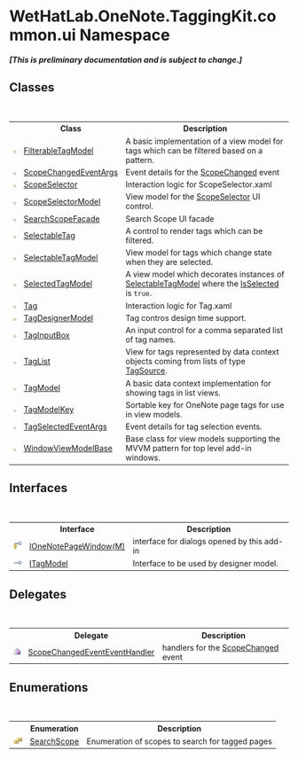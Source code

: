 # WetHatLab.OneNote.TaggingKit.common.ui Namespace
 _**\[This is preliminary documentation and is subject to change.\]**_

## Classes
&nbsp;<table><tr><th></th><th>Class</th><th>Description</th></tr><tr><td>![Public class](media/pubclass.gif "Public class")</td><td><a href="ff6915ee-46c5-1c9e-7b33-f1a306ce968d">FilterableTagModel</a></td><td>
A basic implementation of a view model for tags which can be filtered based on a pattern.</td></tr><tr><td>![Public class](media/pubclass.gif "Public class")</td><td><a href="0ed6b2b0-d167-21b2-6d58-93d82ec7037b">ScopeChangedEventArgs</a></td><td>
Event details for the <a href="94a2ec80-0b18-6e4b-ad7f-2b7075f91de3">ScopeChanged</a> event</td></tr><tr><td>![Public class](media/pubclass.gif "Public class")</td><td><a href="52a2d8d2-55e2-9027-0a99-647fce31cb61">ScopeSelector</a></td><td>
Interaction logic for ScopeSelector.xaml</td></tr><tr><td>![Public class](media/pubclass.gif "Public class")</td><td><a href="d90f84ae-94ee-8317-7f04-e9115a7ff7d8">ScopeSelectorModel</a></td><td>
View model for the <a href="52a2d8d2-55e2-9027-0a99-647fce31cb61">ScopeSelector</a> UI control.</td></tr><tr><td>![Public class](media/pubclass.gif "Public class")</td><td><a href="57a56b2b-da79-0ede-fe0f-b91d1640cc22">SearchScopeFacade</a></td><td>
Search Scope UI facade</td></tr><tr><td>![Public class](media/pubclass.gif "Public class")</td><td><a href="ae5e04cf-7955-2554-742c-22c31a4ebe47">SelectableTag</a></td><td>
A control to render tags which can be filtered.</td></tr><tr><td>![Public class](media/pubclass.gif "Public class")</td><td><a href="760841c9-4ced-ee7a-9a73-f1ba063f47e7">SelectableTagModel</a></td><td>
View model for tags which change state when they are selected.</td></tr><tr><td>![Public class](media/pubclass.gif "Public class")</td><td><a href="85c9b9b9-bb23-33cf-cd55-93e9d288ea45">SelectedTagModel</a></td><td>
A view model which decorates instances of <a href="760841c9-4ced-ee7a-9a73-f1ba063f47e7">SelectableTagModel</a> where the <a href="e3c858bf-127a-e68a-8bb7-6abe110b1125">IsSelected</a> is `true`.</td></tr><tr><td>![Public class](media/pubclass.gif "Public class")</td><td><a href="ccad44e0-dbf5-fa4d-f494-ab321df93f82">Tag</a></td><td>
Interaction logic for Tag.xaml</td></tr><tr><td>![Protected class](media/protclass.gif "Protected class")</td><td><a href="7a9aa299-83bc-0ae8-da02-8f46cef67e13">TagDesignerModel</a></td><td>
Tag contros design time support.</td></tr><tr><td>![Public class](media/pubclass.gif "Public class")</td><td><a href="8c43e75b-07b3-f855-ea15-72dde6bb8e11">TagInputBox</a></td><td>
An input control for a comma separated list of tag names.</td></tr><tr><td>![Public class](media/pubclass.gif "Public class")</td><td><a href="33154b64-6d0a-fae4-e6a0-cc3db0ac070c">TagList</a></td><td>
View for tags represented by data context objects coming from lists of type <a href="90b0d3b2-1444-dbe4-39fc-28b122405732">TagSource</a>.</td></tr><tr><td>![Public class](media/pubclass.gif "Public class")</td><td><a href="c74fe645-91b2-831c-6869-763addf746aa">TagModel</a></td><td>
A basic data context implementation for showing tags in list views.</td></tr><tr><td>![Public class](media/pubclass.gif "Public class")</td><td><a href="3f27eb3e-174d-da80-683c-25f58841f408">TagModelKey</a></td><td>
Sortable key for OneNote page tags for use in view models.</td></tr><tr><td>![Public class](media/pubclass.gif "Public class")</td><td><a href="766329f8-e4b6-8124-92c3-0a9a82fee811">TagSelectedEventArgs</a></td><td>
Event details for tag selection events.</td></tr><tr><td>![Public class](media/pubclass.gif "Public class")</td><td><a href="874446c0-97b5-9b14-77fa-860013f5467d">WindowViewModelBase</a></td><td>
Base class for view models supporting the MVVM pattern for top level add-in windows.</td></tr></table>

## Interfaces
&nbsp;<table><tr><th></th><th>Interface</th><th>Description</th></tr><tr><td>![Protected interface](media/protinterface.gif "Protected interface")</td><td><a href="03ddb89a-4153-4a23-e8e1-456e3a9cff57">IOneNotePageWindow(M)</a></td><td>
interface for dialogs opened by this add-in</td></tr><tr><td>![Public interface](media/pubinterface.gif "Public interface")</td><td><a href="4379db15-a23d-a911-021b-20b55dca9ef2">ITagModel</a></td><td>
Interface to be used by designer model.</td></tr></table>

## Delegates
&nbsp;<table><tr><th></th><th>Delegate</th><th>Description</th></tr><tr><td>![Public delegate](media/pubdelegate.gif "Public delegate")</td><td><a href="2268d3a3-16ea-c6de-e1c1-afefe9744fd4">ScopeChangedEventEventHandler</a></td><td>
handlers for the <a href="94a2ec80-0b18-6e4b-ad7f-2b7075f91de3">ScopeChanged</a> event</td></tr></table>

## Enumerations
&nbsp;<table><tr><th></th><th>Enumeration</th><th>Description</th></tr><tr><td>![Public enumeration](media/pubenumeration.gif "Public enumeration")</td><td><a href="4760e4a7-2567-13e1-859f-377774327115">SearchScope</a></td><td>
Enumeration of scopes to search for tagged pages</td></tr></table>&nbsp;
